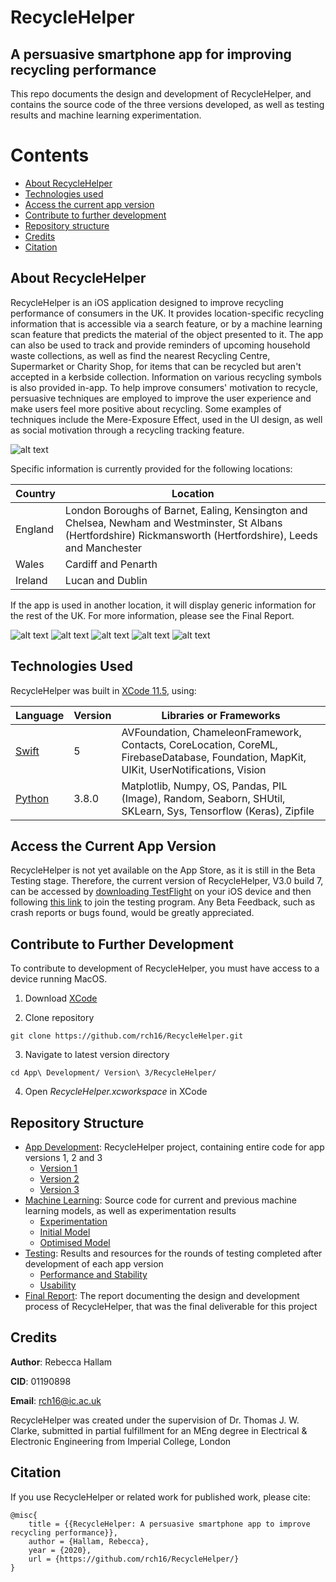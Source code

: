 # RecycleHelper
## A persuasive smartphone app for improving recycling performance

This repo documents the design and development of RecycleHelper, and contains the source code of the three versions developed, as well as testing results and machine learning experimentation.

# Contents

* [About RecycleHelper](#about-recyclehelper)
* [Technologies used](#technologies-used)
* [Access the current app version](#access-the-current-app-version)
* [Contribute to further development](#contribute-to-further-development)
* [Repository structure](#repository-structure)
* [Credits](#credits)
* [Citation](#citation)

## About RecycleHelper

RecycleHelper is an iOS application designed to improve recycling performance of consumers in the UK. It provides location-specific recycling information that is accessible via a search feature, or by a machine learning scan feature that predicts the material of the object presented to it. The app can also be used to track and provide reminders of upcoming household waste collections, as well as find the nearest Recycling Centre, Supermarket or Charity Shop, for items that can be recycled but aren't accepted in a kerbside collection. Information on various recycling symbols is also provided in-app. To help improve consumers' motivation to recycle, persuasive techniques are employed to improve the user experience and make users feel more positive about recycling. Some examples of techniques include the Mere-Exposure Effect, used in the UI design, as well as social motivation through a recycling tracking feature.

![alt text](https://github.com/rch16/FYP/blob/master/App%20Development/Version%203/App%20Screenshots/Onboarding.png)

Specific information is currently provided for the following locations:

| Country                                                               | Location                             |
| --------------------------------------------------------------------- | ------------------------------------ |
| England                                                               | London Boroughs of Barnet, Ealing, Kensington and Chelsea, Newham and Westminster, St Albans (Hertfordshire) Rickmansworth (Hertfordshire), Leeds and Manchester |
| Wales                                                                 | Cardiff and Penarth                  |
| Ireland                                                               | Lucan and Dublin                     |

If the app is used in another location, it will display generic information for the rest of the UK. For more information, please see the Final Report.

![alt text](https://github.com/rch16/FYP/blob/master/App%20Development/Version%203/App%20Screenshots/Homescreen.png)
![alt text](https://github.com/rch16/FYP/blob/master/App%20Development/Version%203/App%20Screenshots/Search.png)
![alt text](https://github.com/rch16/FYP/blob/master/App%20Development/Version%203/App%20Screenshots/Scan.png)
![alt text](https://github.com/rch16/FYP/blob/master/App%20Development/Version%203/App%20Screenshots/Symbols.png)
![alt text](https://github.com/rch16/FYP/blob/master/App%20Development/Version%203/App%20Screenshots/Locate.png)

## Technologies Used

RecycleHelper was built in [XCode 11.5](https://apps.apple.com/gb/app/xcode/id497799835?mt=12), using:

| Language                                                              | Version | Libraries or Frameworks            |
| --------------------------------------------------------------------- | ------- | ---------------------------------- |
| [Swift](https://swift.org/blog/swift-5-released/)                      | 5       | AVFoundation, ChameleonFramework, Contacts,       CoreLocation, CoreML, FirebaseDatabase, Foundation, MapKit, UIKit, UserNotifications, Vision                 |
| [Python](https://www.python.org/downloads/release/python-380/)        | 3.8.0   | Matplotlib, Numpy, OS, Pandas, PIL (Image), Random, Seaborn, SHUtil, SKLearn, Sys, Tensorflow (Keras), Zipfile                                                   |

## Access the Current App Version

RecycleHelper is not yet available on the App Store, as it is still in the Beta Testing stage. Therefore, the current version of RecycleHelper, V3.0 build 7, can be accessed by [downloading TestFlight](https://apps.apple.com/gb/app/testflight/id899247664) on your iOS device and then following [this link](https://testflight.apple.com/join/YrAypbv3) to join the testing program. Any Beta Feedback, such as crash reports or bugs found, would be greatly appreciated.

## Contribute to Further Development

To contribute to development of RecycleHelper, you must have access to a device running MacOS.

1. Download [XCode](https://apps.apple.com/gb/app/xcode/id497799835?mt=12)

2. Clone repository

````
git clone https://github.com/rch16/RecycleHelper.git

````
3. Navigate to latest version directory

````
cd App\ Development/ Version\ 3/RecycleHelper/

````
4. Open *RecycleHelper.xcworkspace* in XCode

## Repository Structure

* [App Development](https://github.com/rch16/RecycleHelper/tree/master/App%20Development): RecycleHelper project, containing entire code for app versions 1, 2 and 3
    * [Version 1](https://github.com/rch16/RecycleHelper/tree/master/App%20Development/Version%201)
    * [Version 2](https://github.com/rch16/RecycleHelper/tree/master/App%20Development/Version%202)
    * [Version 3](https://github.com/rch16/RecycleHelper/tree/master/App%20Development/Version%203)
* [Machine Learning](https://github.com/rch16/RecycleHelper/tree/master/Machine%20Learning): Source code for current and previous machine learning models, as well as experimentation results
    * [Experimentation](https://github.com/rch16/RecycleHelper/tree/master/Machine%20Learning/Experimentation)
    * [Initial Model](https://github.com/rch16/RecycleHelper/tree/master/Machine%20Learning/Initial%20Model)
    * [Optimised Model](https://github.com/rch16/RecycleHelper/tree/master/Machine%20Learning/Optimised%20Model)
* [Testing](https://github.com/rch16/RecycleHelper/tree/master/Testing): Results and resources for the rounds of testing completed after development of each app version 
    * [Performance and Stability](https://github.com/rch16/RecycleHelper/tree/master/Testing/Performance%20and%20Stability)
    * [Usability](https://github.com/rch16/RecycleHelper/tree/master/Testing/Usability)
* [Final Report](https://github.com/rch16/RecycleHelper/blob/master/FinalReport.pdf): The report documenting the design and development process of RecycleHelper, that was the final deliverable for this project

## Credits

**Author**: Rebecca Hallam

**CID**: 01190898

**Email**: rch16@ic.ac.uk

RecycleHelper was created under the supervision of Dr. Thomas J. W. Clarke, submitted in partial fulfillment for an MEng degree in Electrical & Electronic Engineering from Imperial College, London

## Citation

If you use RecycleHelper or related work for published work, please cite:

````
@misc{
    title = {{RecycleHelper: A persuasive smartphone app to improve recycling performance}},
    author = {Hallam, Rebecca},
    year = {2020},
    url = {https://github.com/rch16/RecycleHelper/}
}
````

